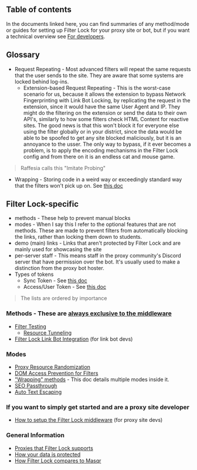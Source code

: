## Table of contents

In the documents linked here, you can find summaries of any method/mode or guides for setting up Filter Lock for your proxy site or bot, but if you want a technical overview see [For developers](./for%20devs/Index.md).

## Glossary

- Request Repeating - Most advanced filters will repeat the same requests that the user sends to the site. They are aware that some systems are locked behind log-ins.
  - Extension-based Request Repeating - This is the worst-case scenario for us, because it allows the extension to bypass Network Fingerprinting with Link Bot Locking, by replicating the request in the extension, since it would have the same User Agent and IP. They might do the filtering on the extension or send the data to their own API's, similarly to how some filters check HTML Content for reactive sites. The good news is that this won't block it for everyone else using the filter globally or in your district, since the data would be able to be spoofed to get any site blocked maliciously, but it is an annoyance to the usser. The only way to bypass, if it ever becomes a problem, is to apply the encoding mechanisms in the Filter Lock config and from there on it is an endless cat and mouse game.

> Raffesia calls this "Imitate Probing"

- Wrapping - Storing code in a weird way or exceedingly standard way that the filters won't pick up on. See [this doc](./modes/"Wrapping"%20methods.md)

## Filter Lock-specific

- methods - These help to prevent manual blocks
- modes - When I say this I refer to the optional features that are not methods. These are made to prevent filters from automatically blocking the links, rather than locking them down to students.
- demo (main) links - Links that aren't protected by Filter Lock and are mainly used for showcasing the site
- per-server staff - This means staff in the proxy community's Discord server that have permission over the bot. It's usually used to make a distinction from the proxy bot hoster.
- Types of tokens
  - Sync Token - See [this doc](./for%20devs/standards/Sync%20Token.md)
  - Access/User Token - See [this doc](./for%20devs/standards/Link%20Bot%20Tokens.md)

> The lists are ordered by importance

### Methods - These are [always exclusive to the middleware](./For)

- [Filter Testing](./methods/Filter%20Testing.md)
  - [Resource Tunneling](./modes/Resource%20Tunneling.md)
- [Filter Lock Link Bot Integration](./user%20guides/Link%20Bot%20Integration.md) (for link bot devs)

### Modes

- [Proxy Resource Randomization](./modes/Proxy%20Resource%20Randomization.md)
- [DOM Access Prevention for Filters](./modes/DOM%20Access%20Prevention%20for%20Filters.md)
- ["Wrapping" methods](./modes/"Wrapping"%20methods.md) - This doc details multiple modes inside it.
- [SEO Passthrough](./modes/SEO%20Passthrough.md)
- [Auto Text Escaping](./modes/Auto%20Text%20Escaping.md)

### If you want to simply get started and are a proxy site developer

- [How to setup the Filter Lock middleware](./misc/How%20to%20setup%20the%20Filter%20Lock%20middleware.md) (for proxy site devs)

### General Information

- [Proxies that Filter Lock supports](./misc/Proxies%20that%20Filter%20Lock%20support.md)
- [How your data is protected](./misc/How%20your%20data%20is%20protected.md)
- [How Filter Lock compares to Masqr](./misc/How%20Filter%20Lock.md%20compares%20to%20Masqr)
